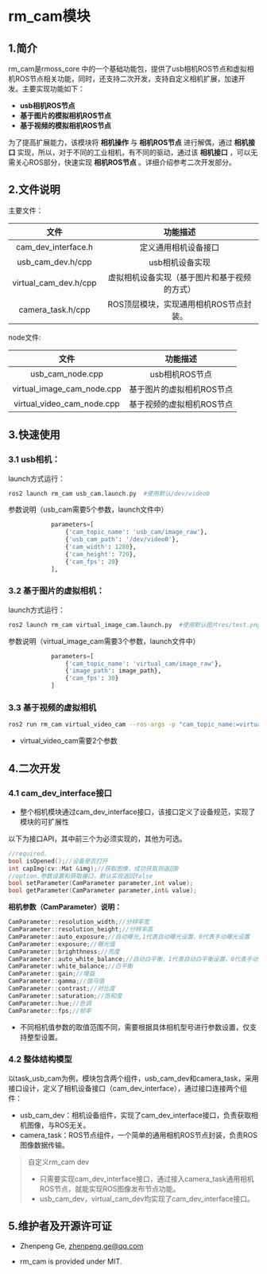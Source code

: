 # rm_cam模块

## 1.简介

rm_cam是rmoss_core 中的一个基础功能包，提供了usb相机ROS节点和虚拟相机ROS节点相关功能，同时，还支持二次开发，支持自定义相机扩展，加速开发。主要实现功能如下：

- **usb相机ROS节点**
- **基于图片的模拟相机ROS节点**
- **基于视频的模拟相机ROS节点**

为了提高扩展能力，该模块将 **相机操作** 与 **相机ROS节点** 进行解偶，通过 **相机接口** 实现，所以，对于不同的工业相机，有不同的驱动，通过该 **相机接口** ，可以无需关心ROS部分，快速实现 **相机ROS节点** 。详细介绍参考二次开发部分。

## 2.文件说明

主要文件：

|         文件          |                   功能描述                   |
| :-------------------: | :------------------------------------------: |
|  cam_dev_interface.h  |             定义通用相机设备接口             |
|   usb_cam_dev.h/cpp   |               usb相机设备实现                |
| virtual_cam_dev.h/cpp | 虚拟相机设备实现（基于图片和基于视频的方式） |
|   camera_task.h/cpp   |    ROS顶层模块，实现通用相机ROS节点封装。    |

node文件:

|            文件            |         功能描述          |
| :------------------------: | :-----------------------: |
|      usb_cam_node.cpp      |      usb相机ROS节点       |
| virtual_image_cam_node.cpp | 基于图片的虚拟相机ROS节点 |
| virtual_video_cam_node.cpp | 基于视频的虚拟相机ROS节点 |

## 3.快速使用

### 3.1 usb相机：

launch方式运行：

```bash
ros2 launch rm_cam usb_cam.launch.py  #使用默认/dev/video0
```

参数说明（usb_cam需要5个参数，launch文件中）

```python
            parameters=[
                {'cam_topic_name': 'usb_cam/image_raw'},
                {'usb_cam_path': '/dev/video0'},
                {'cam_width': 1280},
                {'cam_height': 720},
                {'cam_fps': 20}
            ],
```

### 3.2 基于图片的虚拟相机：

launch方式运行：

```bash
ros2 launch rm_cam virtual_image_cam.launch.py  #使用默认图片res/test.png
```

参数说明（virtual_image_cam需要3个参数，launch文件中）

```python
            parameters=[
                {'cam_topic_name': 'virtual_cam/image_raw'},
                {'image_path': image_path},
                {'cam_fps': 30}
            ]
```

### 3.3 基于视频的虚拟相机

```bash
ros2 run rm_cam virtual_video_cam --ros-args -p "cam_topic_name:=virtual_cam/image_raw" -p "image_path:=/home/ubuntu/test.avi"
```

* virtual_video_cam需要2个参数

## 4.二次开发

### 4.1 cam_dev_interface接口

* 整个相机模块通过cam_dev_interface接口，该接口定义了设备规范，实现了模块的可扩展性

以下为接口API，其中前三个为必须实现的，其他为可选。

```c++
//required.
bool isOpened();//设备是否打开
int capImg(cv::Mat &img);//获取图像，成功获取则返回0
//option.参数设置和获取接口，默认实现返回false
bool setParameter(CamParameter parameter,int value);
bool getParameter(CamParameter parameter,int& value);
```

__相机参数（CamParameter）说明：__

```c++
CamParameter::resolution_width;//分辨率宽
CamParameter::resolution_height;//分辨率高
CamParameter::auto_exposure;//自动曝光,1代表自动曝光设置，0代表手动曝光设置
CamParameter::exposure;//曝光值
CamParameter::brighthness;//亮度
CamParameter::auto_white_balance;//自动白平衡，1代表自动白平衡设置，0代表手动白平衡设置
CamParameter::white_balance;//白平衡
CamParameter::gain;//增益
CamParameter::gamma;//伽马值
CamParameter::contrast;//对比度
CamParameter::saturation;//饱和度
CamParameter::hue;//色调
CamParameter::fps;//帧率
```

- 不同相机值参数的取值范围不同，需要根据具体相机型号进行参数设置，仅支持整型设置。

### 4.2  整体结构模型

以task_usb_cam为例，模块包含两个组件，usb_cam_dev和camera_task，采用接口设计，定义了相机设备接口（cam_dev_interface），通过接口连接两个组件：

- usb_cam_dev：相机设备组件，实现了cam_dev_interface接口，负责获取相机图像，与ROS无关。
- camera_task：ROS节点组件，一个简单的通用相机ROS节点封装，负责ROS图像数据传输。

> 自定义rm_cam dev
>
> * 只需要实现cam_dev_interface接口，通过接入camera_task通用相机ROS节点，就能实现ROS图像发布节点功能。
> * usb_cam_dev，virtual_cam_dev均实现了cam_dev_interface接口。

## 5.维护者及开源许可证

* Zhenpeng Ge,  zhenpeng.ge@qq.com

* rm_cam is provided under MIT.

